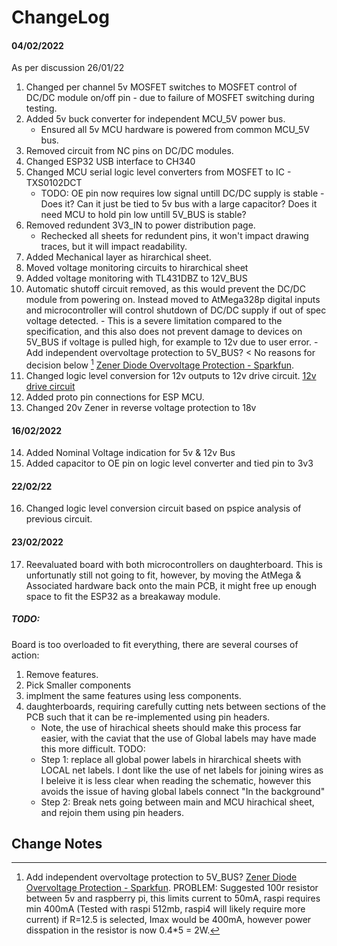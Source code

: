 # ChangeLog


#### 04/02/2022
As per discussion 26/01/22
1. Changed per channel 5v MOSFET switches to MOSFET control of DC/DC module on/off pin - due to failure of MOSFET switching during testing.
2. Added 5v buck converter for independent MCU_5V power bus.
	- Ensured all 5v MCU hardware is powered from common MCU_5V bus.
3. Removed circuit from NC pins on DC/DC modules.
4. Changed ESP32 USB interface to CH340
5. Changed MCU serial logic level converters from MOSFET to IC - TXS0102DCT
	- TODO: OE pin now requires low signal untill DC/DC supply is stable - Does it? Can it just be tied to 5v bus with a large capacitor? Does it need MCU to hold pin low untill 5V_BUS is stable?
6. Removed redundent 3V3_IN to power distribution page.
	- Rechecked all sheets for redundent pins, it won't impact drawing traces, but it will impact readability.
7. Added Mechanical layer as hirarchical sheet.
8. Moved voltage monitoring circuits to hirarchical sheet
9. Added voltage monitoring with TL431DBZ to 12V_BUS
10. Automatic shutoff circuit removed, as this would prevent the DC/DC module from powering on. Instead moved to AtMega328p digital inputs
and microcontroller will control shutdown of DC/DC supply if out of spec voltage detected.
		- This is a severe limitation compared to the specification, and this also does not prevent damage to devices on 5V_BUS if voltage is pulled high, for example to 12v due to user error.
		-  Add independent overvoltage protection to 5V_BUS? < No reasons for decision below [^1]
		[Zener Diode Overvoltage Protection - Sparkfun](https://www.rs-online.com/designspark/how-does-zener-diode-do-overvoltage-protection-in-circuit#:~:text=In%20order%20to%20protect%20the,flow%20in%20the%20reverse%20direction).
11. Changed logic level conversion for 12v outputs to 12v drive circuit. [12v drive circuit](https://forum.arduino.cc/t/easiest-way-of-driving-amplifying-from-5v-to-12v/123290)
12. Added proto pin connections for ESP MCU.
13. Changed 20v Zener in reverse voltage protection to 18v

#### 16/02/2022
14. Added Nominal Voltage indication for 5v & 12v Bus
15. Added capacitor to OE pin on logic level converter and tied pin to 3v3

#### 22/02/22
16. Changed logic level conversion circuit based on pspice analysis of previous circuit.

#### 23/02/2022

17. Reevaluated board with both microcontrollers on daughterboard. This is unfortunatly still not going to fit, however, by moving the AtMega & Associated hardware back onto the main PCB, it might free up enough space to fit the ESP32 as
a breakaway module.

##### TODO:
Board is too overloaded to fit everything, there are several courses of action:

1. Remove features.
2. Pick Smaller components
3. implment the same features using less components.
4. daughterboards, requiring carefully cutting nets between sections of the PCB such that it can be re-implemented using pin headers.
	- Note, the use of hirachical sheets should make this process far easier, with the caviat that the use of Global labels may have made this more difficult.
	TODO:
	- Step 1: replace all global power labels in hirarchical sheets with LOCAL net labels. I dont like the use of net labels for joining wires as I beleive it is less clear when
	reading the schematic, however this avoids the issue of having global labels connect "In the background"
	- Step 2: Break nets going between main and MCU hirachical sheet, and rejoin them using pin headers.


	
	





## Change Notes




[^1]: Add independent overvoltage protection to 5V_BUS? 		[Zener Diode Overvoltage Protection - Sparkfun](https://www.rs-online.com/designspark/how-does-zener-diode-do-overvoltage-protection-in-circuit#:~:text=In%20order%20to%20protect%20the,flow%20in%20the%20reverse%20direction).
PROBLEM: Suggested 100r resistor between 5v and raspberry pi, this limits current to 50mA, raspi requires min 400mA (Tested with raspi 512mb, raspi4 will likely require more current) 
if R=12.5 is selected, Imax would be 400mA, however power disspation in the resistor is now 0.4\*5 = 2W.






